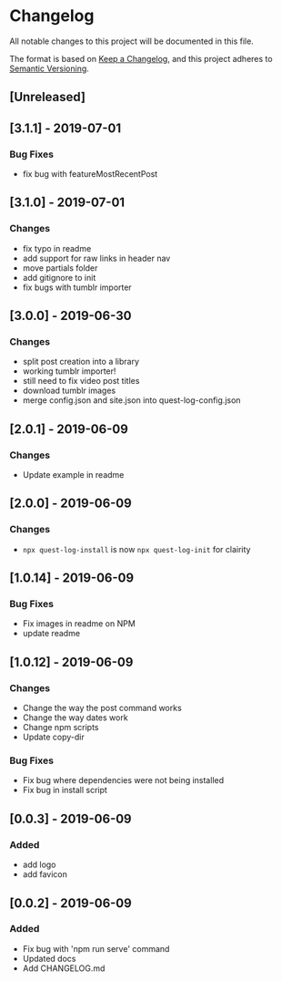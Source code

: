 # Changelog

All notable changes to this project will be documented in this file.

The format is based on [Keep a Changelog](https://keepachangelog.com/en/1.0.0/),
and this project adheres to [Semantic Versioning](https://semver.org/spec/v2.0.0.html).

## [Unreleased]


## [3.1.1] - 2019-07-01

### Bug Fixes
- fix bug with featureMostRecentPost

## [3.1.0] - 2019-07-01

### Changes
- fix typo in readme
- add support for raw links in header nav
- move partials folder
- add gitignore to init
- fix bugs with tumblr importer

## [3.0.0] - 2019-06-30

### Changes
- split post creation into a library
- working tumblr importer!
- still need to fix video post titles
- download tumblr images
- merge config.json and site.json into quest-log-config.json

## [2.0.1] - 2019-06-09

### Changes

-   Update example in readme

## [2.0.0] - 2019-06-09

### Changes

-   `npx quest-log-install` is now `npx quest-log-init` for clairity

## [1.0.14] - 2019-06-09

### Bug Fixes

-   Fix images in readme on NPM
-   update readme

## [1.0.12] - 2019-06-09

### Changes

-   Change the way the post command works
-   Change the way dates work
-   Change npm scripts
-   Update copy-dir

### Bug Fixes

-   Fix bug where dependencies were not being installed
-   Fix bug in install script

## [0.0.3] - 2019-06-09

### Added

-   add logo
-   add favicon

## [0.0.2] - 2019-06-09

### Added

-   Fix bug with 'npm run serve' command
-   Updated docs
-   Add CHANGELOG.md
